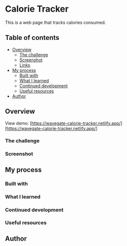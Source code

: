 # Calorie Tracker

This is a web page that tracks calories consumed.

## Table of contents

- [Overview](#overview)
  - [The challenge](#the-challenge)
  - [Screenshot](#screenshot)
  - [Links](#links)
- [My process](#my-process)
  - [Built with](#built-with)
  - [What I learned](#what-i-learned)
  - [Continued development](#continued-development)
  - [Useful resources](#useful-resources)
- [Author](#author)

## Overview

View demo: [https://wavegate-calorie-tracker.netlify.app/][https://wavegate-calorie-tracker.netlify.app/]

### The challenge

### Screenshot

## My process

### Built with

### What I learned

### Continued development

### Useful resources

## Author
